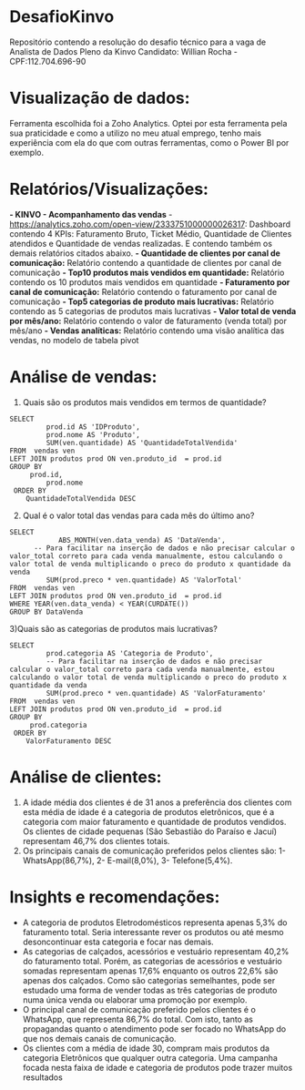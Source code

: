 # DesafioKinvo
Repositório contendo a resolução do desafio técnico para a vaga de Analista de Dados Pleno da Kinvo
Candidato: Willian Rocha - CPF:112.704.696-90

# Visualização de dados:
Ferramenta escolhida foi a Zoho Analytics. Optei por esta ferramenta pela sua praticidade e como a utilizo no meu atual emprego, tenho mais experiência com ela do que com outras ferramentas, como o Power BI por exemplo. 

# Relatórios/Visualizações:
**- KINVO - Acompanhamento das vendas** - https://analytics.zoho.com/open-view/2333751000000026317: Dashboard contendo 4 KPIs: Faturamento Bruto, Ticket Médio, Quantidade de Clientes atendidos e Quantidade de vendas realizadas. E contendo também os demais relatórios citados abaixo.
**- Quantidade de clientes por canal de comunicação:** Relatório contendo a quantidade de clientes por canal de comunicação
**- Top10 produtos mais vendidos em quantidade:** Relatório contendo os 10 produtos mais vendidos em quantidade
**- Faturamento por canal  de comunicação:** Relatório contendo o faturamento por canal de comunicação
**- Top5 categorias de produto mais lucrativas:** Relatório contendo as 5 categorias de produtos mais lucrativas
**- Valor total de venda por mês/ano:** Relatório contendo o valor de faturamento (venda total) por mês/ano
**- Vendas analíticas:** Relatório contendo uma visão analítica das vendas, no modelo de tabela pivot

# Análise de vendas:
1) Quais são os produtos mais vendidos em termos de quantidade?
```
SELECT
		 prod.id AS 'IDProduto',
         prod.nome AS 'Produto',
         SUM(ven.quantidade) AS 'QuantidadeTotalVendida'
FROM  vendas ven
LEFT JOIN produtos prod ON ven.produto_id  = prod.id 
GROUP BY
	 prod.id,
         prod.nome
 ORDER BY
	QuantidadeTotalVendida DESC
```
2) Qual é o valor total das vendas para cada mês do último ano?
```
SELECT
		 	ABS_MONTH(ven.data_venda) AS 'DataVenda',
      -- Para facilitar na inserção de dados e não precisar calcular o valor_total correto para cada venda manualmente, estou calculando o valor total de venda multiplicando o preco do produto x quantidade da venda
		 SUM(prod.preco * ven.quantidade) AS 'ValorTotal'
FROM  vendas ven
LEFT JOIN produtos prod ON ven.produto_id  = prod.id 
WHERE YEAR(ven.data_venda) < YEAR(CURDATE())
GROUP BY DataVenda
```
3)Quais são as categorias de produtos mais lucrativas?
```
SELECT
		 prod.categoria AS 'Categoria de Produto',
         -- Para facilitar na inserção de dados e não precisar calcular o valor_total correto para cada venda manualmente, estou calculando o valor total de venda multiplicando o preco do produto x quantidade da venda
         SUM(prod.preco * ven.quantidade) AS 'ValorFaturamento'
FROM  vendas ven
LEFT JOIN produtos prod ON ven.produto_id  = prod.id 
GROUP BY
	 prod.categoria
 ORDER BY
	ValorFaturamento DESC   
  ```

# Análise de clientes:
1) A idade média dos clientes é de 31 anos a preferência dos clientes com esta média de idade é a categoria de produtos eletrônicos, que é a categoria com maior faturamento e quantidade de produtos vendidos. Os clientes de cidade pequenas (São Sebastião do Paraíso e Jacuí) representam 46,7% dos clientes totais.
2) Os principais canais de comunicação preferidos pelos clientes são: 1- WhatsApp(86,7%), 2- E-mail(8,0%), 3- Telefone(5,4%).

# Insights e recomendações:
- A categoria de produtos Eletrodomésticos representa apenas 5,3% do faturamento total. Seria interessante rever os produtos ou até mesmo desoncontinuar esta categoria e focar nas demais.
- As categorias de calçados, acessórios e vestuário representam 40,2% do faturamento total. Porém, as categorias de acessórios e vestuário somadas representam apenas 17,6% enquanto os outros 22,6% são apenas dos calçados. Como são categorias semelhantes, pode ser estudado uma forma de vender todas as três categorias de produto numa única venda ou elaborar uma promoção por exemplo.
- O principal canal de comunicação preferido pelos clientes é o WhatsApp, que representa 86,7% do total. Com isto, tanto as propagandas quanto o atendimento pode ser focado no WhatsApp do que nos demais canais de comunicação.
- Os clientes com a média de idade 30, compram mais produtos da categoria Eletrônicos que qualquer outra categoria. Uma campanha focada nesta faixa de idade e categoria de produtos pode trazer muitos resultados

